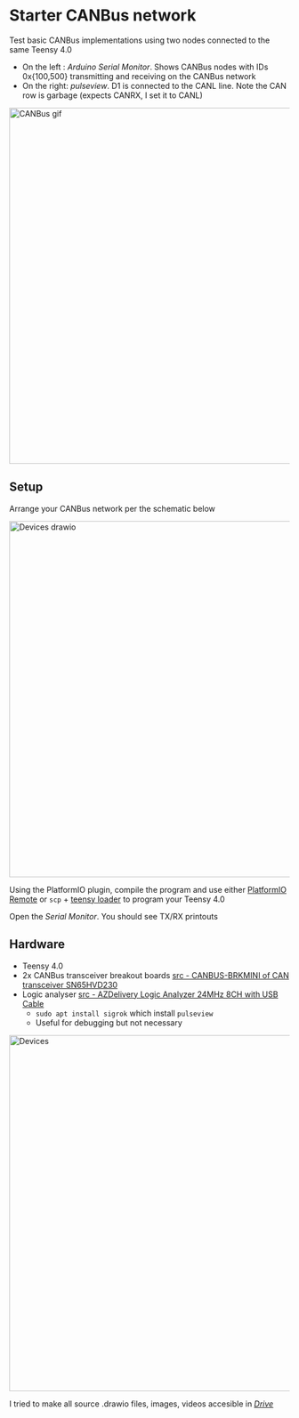 # Starter CANBus network
Test basic CANBus implementations using two nodes connected to the same Teensy 4.0

* On the left : _Arduino Serial Monitor_. Shows CANBus nodes with IDs 0x{100,500} transmitting and receiving on the CANBus network
* On the right: _pulseview_. D1 is connected to the CANL line. Note the CAN row is garbage (expects CANRX, I set it to CANL)

<img src="https://user-images.githubusercontent.com/11367325/116731921-57614080-a9b8-11eb-9808-dafb58018f95.gif" alt="CANBus gif" width="640"/>

## Setup

Arrange your CANBus network per the schematic below

<img src="https://user-images.githubusercontent.com/11367325/116735135-1ec36600-a9bc-11eb-9a2d-f38ecac2b1d4.png" alt="Devices drawio" width="640"/>

Using the PlatformIO plugin, compile the program and use either [PlatformIO Remote](https://docs.platformio.org/en/latest/plus/pio-remote.html#pioremote) or `scp` + [teensy loader](https://www.pjrc.com/teensy/loader.html) to program your Teensy 4.0

Open the _Serial Monitor_. You should see TX/RX printouts

## Hardware
* Teensy 4.0
* 2x CANBus transceiver breakout boards [src -  CANBUS-BRKMINI of CAN transceiver SN65HVD230](https://copperhilltech.com/can-bus-mini-breakout-board/)
* Logic analyser [src - AZDelivery Logic Analyzer 24MHz 8CH with USB Cable](https://www.amazon.ca/AZDelivery-%E2%AD%90%E2%AD%90%E2%AD%90%E2%AD%90%E2%AD%90-Logic-Analyzer-24MHz/dp/B07F8C1PMQ/ref=sr_1_10?dchild=1&keywords=logic+analyzer&qid=1619794302&sr=8-10)
  * `sudo apt install sigrok` which install `pulseview`
  * Useful for debugging but not necessary

<img src="https://user-images.githubusercontent.com/11367325/116730943-1b79ab80-a9b7-11eb-952c-117d68bf394b.jpg" alt="Devices" width="640"/>

I tried to make all source .drawio files, images, videos accesible in [_Drive_](https://drive.google.com/drive/folders/1yV4G9WH04ELTwpJJdDj5AyTUAZnZolfz?usp=sharing)
